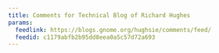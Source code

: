 ```yaml
---
title: Comments for Technical Blog of Richard Hughes
params:
  feedlink: https://blogs.gnome.org/hughsie/comments/feed/
  feedid: c1179abfb2b95dd8eea0a5c57d72a693
---
```

